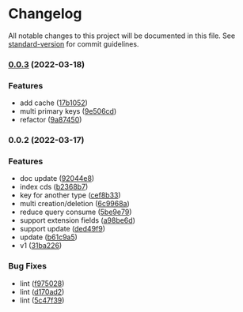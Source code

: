 # Changelog

All notable changes to this project will be documented in this file. See [standard-version](https://github.com/conventional-changelog/standard-version) for commit guidelines.

### [0.0.3](https://github.com/Soontao/cds-change-log/compare/v0.0.2...v0.0.3) (2022-03-18)


### Features

* add cache ([17b1052](https://github.com/Soontao/cds-change-log/commit/17b10525aebf26fc3b9f389f9c27aedc2a81f358))
* multi primary keys ([9e506cd](https://github.com/Soontao/cds-change-log/commit/9e506cd946343c5eb263018a5d1835567a5b4bc2))
* refactor ([9a87450](https://github.com/Soontao/cds-change-log/commit/9a8745044a6f898fa8cbe8673386f4b28e2ce963))

### 0.0.2 (2022-03-17)


### Features

* doc update ([92044e8](https://github.com/Soontao/cds-change-log/commit/92044e81e0883cb6d8bc693ad2227429bff6a64a))
* index cds ([b2368b7](https://github.com/Soontao/cds-change-log/commit/b2368b74a9da8dbff716b1a18639b6a4ac28f60f))
* key for another type ([cef8b33](https://github.com/Soontao/cds-change-log/commit/cef8b332f969252990c871b66cc138b332190254))
* multi creation/deletion ([6c9968a](https://github.com/Soontao/cds-change-log/commit/6c9968ab1ce9fd80e987338a914855ce77f8f258))
* reduce query consume ([5be9e79](https://github.com/Soontao/cds-change-log/commit/5be9e793aa1b132964a11fc5ba5f71ac02eaf61f))
* support extension fields ([a98be6d](https://github.com/Soontao/cds-change-log/commit/a98be6d5a460e20ca522c5a0628e71afc222d6a3))
* support update ([ded49f9](https://github.com/Soontao/cds-change-log/commit/ded49f963d722a9e2b5a9b42346cb411d0ca4673))
* update ([b61c9a5](https://github.com/Soontao/cds-change-log/commit/b61c9a583fce4f7490b02c6b32856a169efeb3f4))
* v1 ([31ba226](https://github.com/Soontao/cds-change-log/commit/31ba226febdb3fe0cd1867e56f425ccdb7f81c5c))


### Bug Fixes

* lint ([f975028](https://github.com/Soontao/cds-change-log/commit/f975028d92cd07a98b003aaf70fa5da8538b2118))
* lint ([d170ad2](https://github.com/Soontao/cds-change-log/commit/d170ad22c295c4e7bc7d2f99227c25320b1d37e9))
* lint ([5c47f39](https://github.com/Soontao/cds-change-log/commit/5c47f391e82caabaa5b6129025bdf5847d2e1fe7))
